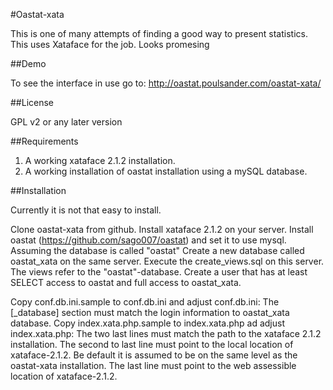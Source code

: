 #Oastat-xata

This is one of many attempts of finding a good way to present statistics. This uses Xataface for the job. Looks promesing

##Demo

To see the interface in use go to: http://oastat.poulsander.com/oastat-xata/ 

##License

GPL v2 or any later version

##Requirements

1. A working xataface 2.1.2 installation. 
2. A working installation of oastat installation using a mySQL database.

##Installation

Currently it is not that easy to install. 

Clone oastat-xata from github.
Install xataface 2.1.2 on your server.
Install oastat (https://github.com/sago007/oastat) and set it to use mysql. Assuming the database is called "oastat"
Create a new database called oastat_xata on the same server. Execute the create_views.sql on this server. The views refer to the "oastat"-database.
Create a user that has at least SELECT access to oastat and full access to oastat_xata. 

Copy conf.db.ini.sample to conf.db.ini and adjust conf.db.ini: The [_database] section must match the login information to oastat_xata database.
Copy index.xata.php.sample to index.xata.php ad adjust index.xata.php: The two last lines must match the path to the xataface 2.1.2 installation. 
  The second to last line must point to the local location of xataface-2.1.2. Be default it is assumed to be on the same level as the oastat-xata installation.
  The last line must point to the web assessible location of xataface-2.1.2. 

